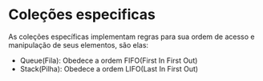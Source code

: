 # Coleções especificas

As coleções específicas implementam regras para sua ordem de
acesso e manipulação de seus elementos, são elas:

- Queue(Fila): Obedece a ordem FIFO(First In First Out)
- Stack(Pilha): Obedece a ordem LIFO(Last In First Out)


